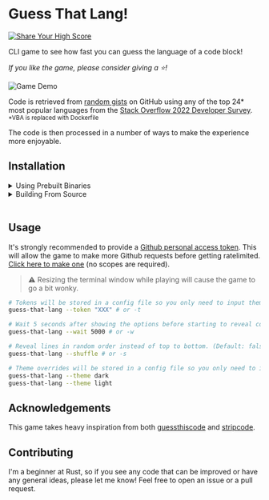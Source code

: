 # Guess That Lang!

[![Share Your High Score](https://img.shields.io/badge/-Share%20Your%20High%20Score!-blue?style=for-the-badge&logo=github&logoColor=black)](https://github.com/Lioness100/guess-that-lang/discussions/6)

CLI game to see how fast you can guess the language of a code block!

_If you like
the game, please consider giving a ⭐!_

![Game Demo](https://user-images.githubusercontent.com/65814829/183973036-c283d147-8061-40c8-a306-916801d6c9bc.gif)

Code is retrieved from [random
gists](https://docs.github.com/en/rest/gists/gists#list-public-gists) on GitHub
using any of the top 24* most popular languages from the [Stack Overflow 2022
Developer
Survey](https://survey.stackoverflow.co/2022/#most-popular-technologies-language).
<sub>*VBA is replaced with Dockerfile</sub>

The code is then processed in a number of ways to make the
experience more enjoyable.

## Installation

<details>
<summary>Using Prebuilt Binaries</summary>

- <details>
  <summary>With Bash</summary>

  ```sh
  curl -fsSL "https://bina.egoist.dev/Lioness100/guess-that-lang" | sh
  ```

  > Using [Bina](https://bina.egoist.dev/)

  </details>

- <details>
  <summary>Manual Installation</summary>

  Prebuilt binaries are available for Windows, Linux, and macOS and can be found
  attached to the [latest release](https://github.com/Lioness100/guess-that-lang/releases/latest).

  </details>

</details>
<details>
<summary>Building From Source</summary>

> ⚠️ Rust 1.63.0 or higher is required to build. Rust can be updated with `rustup update`.

Install [Rust](https://www.rust-lang.org/tools/install) and then run:

```sh
cargo install guess-that-lang
```

</details>

<br />

## Usage

It's strongly recommended to provide a [Github personal access token](https://docs.github.com/en/authentication/keeping-your-account-and-data-secure/creating-a-personal-access-token). This will
allow the game to make more Github requests before getting ratelimited. [Click
here to make
one](https://github.com/settings/tokens/new?description=Guess%20That%20Lang) (no
scopes are required).

> ⚠️ Resizing the terminal window while playing will cause the game to go a bit
> wonky.

```sh
# Tokens will be stored in a config file so you only need to input them once.
guess-that-lang --token "XXX" # or -t

# Wait 5 seconds after showing the options before starting to reveal code. (Default: 1500)
guess-that-lang --wait 5000 # or -w

# Reveal lines in random order instead of top to bottom. (Default: false)
guess-that-lang --shuffle # or -s

# Theme overrides will be stored in a config file so you only need to input them once.
guess-that-lang --theme dark
guess-that-lang --theme light
```

## Acknowledgements

This game takes heavy inspiration from both
[guessthiscode](https://guessthiscode.com) and
[stripcode](https://github.com/benawad/stripcode).

## Contributing

I'm a beginner at Rust, so if you see any code that can be improved or have any
general ideas, please let
me know! Feel free to open an issue or a pull request.
